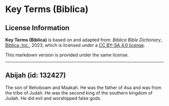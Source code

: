 # Key Terms (Biblica)

## License Information

**Key Terms (Biblica)** is based on and adapted from: _Biblica Bible Dictionary_, [Biblica, Inc.](https://www.biblica.com/), 2023, which is licensed under a [CC BY-SA 4.0 license](https://creativecommons.org/licenses/by-sa/4.0/legalcode.en).

This markdown version is provided under the same license.



--------------------------------

## Abijah (id: 132427)

The son of Rehoboam and Maakah. He was the father of Asa and was from the tribe of Judah. He was the second king of the southern kingdom of Judah. He did evil and worshipped false gods.


